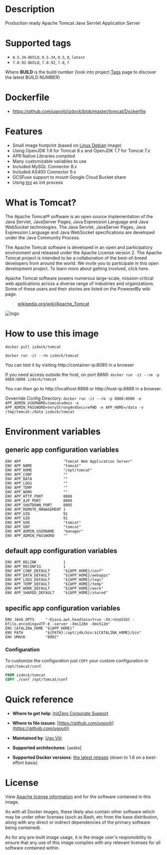 # Description
Production ready Apache Tomcat Java Servlet Application Server

# Supported tags
-	`8.5.34-BUILD`, `8.5.34`, `8.5`, `8`, `latest`
-	`7.0.92-BUILD`, `7.0.92`, `7.0`, `7`

Where **BUILD** is the build number (look into project [Tags](tags/) page to discover the latest BUILD NUMBER)

# Dockerfile
- https://github.com/ugoviti/izdock/blob/master/tomcat/Dockerfile

# Features
- Small image footprint (based on [Linux Debian](/_/debian/) image)
- Using OpenJDK 1.8 for Tomcat 8.x and OpenJDK 1.7 for Tomcat 7.x
- APR Native Libraries compiled
- Many customizable variables to use
- Included MySQL Connector 8.x
- Included AS400 Connector 9.x
- GCSFuse support to mount Google Cloud Bucket share
- Using [tini](https://github.com/krallin/tini) as init process

# What is Tomcat?
The Apache Tomcat® software is an open source implementation of the Java Servlet, JavaServer Pages, Java Expression Language and Java WebSocket technologies. The Java Servlet, JavaServer Pages, Java Expression Language and Java WebSocket specifications are developed under the Java Community Process.

The Apache Tomcat software is developed in an open and participatory environment and released under the Apache License version 2. The Apache Tomcat project is intended to be a collaboration of the best-of-breed developers from around the world. We invite you to participate in this open development project. To learn more about getting involved, click here.

Apache Tomcat software powers numerous large-scale, mission-critical web applications across a diverse range of industries and organizations. Some of these users and their stories are listed on the PoweredBy wiki page.

> [wikipedia.org/wiki/Apache_Tomcat](http://en.wikipedia.org/wiki/Apache_Tomcat)

![logo](http://tomcat.apache.org/res/images/tomcat.png)

# How to use this image

```docker pull izdock/tomcat```

```docker run -it --rm izdock/tomcat```

You can test it by visiting http://container-ip:8080 in a browser

If you need access outside the host, on port 8888:
```docker run -it --rm -p 8888:8080 izdock/tomcat```

You can then go to http://localhost:8888 or http://host-ip:8888 in a browser.

Ovverride Config Directory:
```docker run -it --rm -p 8080:8080 -e APP_ADMIN_USERNAME=tomcatadmin -e APP_ADMIN_PASSWORD=VeryStrong4ndSecurePWD -e APP_HOME=/data -v /tmp/tomcat:/data izdock/tomcat```

# Environment variables

## generic app configuration variables
```
ENV APP                   "Tomcat Web Application Server"
ENV APP_NAME              "tomcat"
ENV APP_HOME              "/opt/tomcat"
ENV APP_CONF              ""
ENV APP_DATA              ""
ENV APP_LOGS              ""
ENV APP_TEMP              ""
ENV APP_WORK              ""
ENV APP_HTTP_PORT         8080
ENV APP_AJP_PORT          8009
ENV APP_SHUTDOWN_PORT     8005
ENV APP_REMOTE_MANAGEMENT 1
ENV APP_UID               91
ENV APP_GID               91
ENV APP_USR               "tomcat"
ENV APP_GRP               "tomcat"
ENV APP_ADMIN_USERNAME    "manager"
ENV APP_ADMIN_PASSWORD    ""
```

## default app configuration variables
```
ENV APP_RELINK            1
ENV APP_RECONFIG          1
ENV APP_CONF_DEFAULT      "${APP_HOME}/conf"
ENV APP_DATA_DEFAULT      "${APP_HOME}/webapps"
ENV APP_LOGS_DEFAULT      "${APP_HOME}/logs"
ENV APP_TEMP_DEFAULT      "${APP_HOME}/temp"
ENV APP_WORK_DEFAULT      "${APP_HOME}/work"
ENV APP_SHARED_DEFAULT    "${APP_HOME}/shared"
```

## specific app configuration variables
```
ENV JAVA_OPTS     "-Djava.awt.headless=true -XX:+UseG1GC -Dfile.encoding=UTF-8 -server -Xms128m -Xmx512m"
ENV CATALINA_HOME "${APP_HOME}"
ENV PATH          "${PATH}:/opt/jdk/bin:${CATALINA_HOME}/bin"
ENV UMASK         "0002"
```

### Configuration
To customize the configuration just `COPY` your custom configuration in `/opt/tomcat/conf`.

```dockerfile
FROM izdock/tomcat
COPY ./conf /opt/tomcat/conf
```

# Quick reference

-	**Where to get help**:
	[InitZero Corporate Support](https://www.initzero.it/)

-	**Where to file issues**:
	[https://github.com/ugoviti](https://github.com/ugoviti)

-	**Maintained by**:
	[Ugo Viti](https://github.com/ugoviti)

-	**Supported architectures**:
	[`amd64`]

-	**Supported Docker versions**:
	[the latest release](https://github.com/docker/docker-ce/releases/latest) (down to 1.6 on a best-effort basis)

# License

View [Apache license information](https://www.apache.org/licenses/) and for the software contained in this image.

As with all Docker images, these likely also contain other software which may be under other licenses (such as Bash, etc from the base distribution, along with any direct or indirect dependencies of the primary software being contained).

As for any pre-built image usage, it is the image user's responsibility to ensure that any use of this image complies with any relevant licenses for all software contained within.